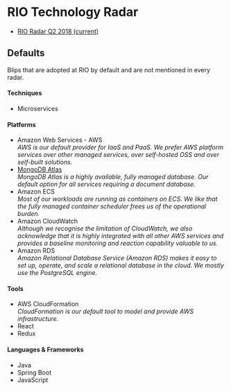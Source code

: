 # RIO Technology Radar

* [RIO Radar Q2 2018 (current)](https://radar.thoughtworks.com/?sheetId=https%3A%2F%2Fdocs.google.com%2Fspreadsheets%2Fd%2F1w4OgqpVAIADD3vXvMvq5n5F5q7w6_rspVgqmJVy5xGc%2Fedit)


## Defaults
Blips that are adopted at RIO by default and are not mentioned in every radar.

#### Techniques
* Microservices

#### Platforms
* Amazon Web Services - AWS
*<br/>AWS is our default provider for IaaS and PaaS. We prefer AWS platform services over other managed services, over self-hosted OSS and over self-built solutions.*
* [MongoDB Atlas](https://www.mongodb.com/cloud/atlas)
*<br/>MongoDB Atlas is a highly available, fully managed database. Our default option for all services requiring a document database.*
* Amazon ECS
*<br/>Most of our workloads are running as containers on ECS. We like that the fully managed container scheduler frees us of the operational burden.*   
* Amazon CloudWatch
*<br/>Although we recognise the limitation of CloudWatch, we also acknowledge that it is highly integrated with all other AWS services and provides a baseline monitoring and reaction capability valuable to us.* 
* Amazon RDS
*<br/>Amazon Relational Database Service (Amazon RDS) makes it easy to set up, operate, and scale a relational database in the cloud. We mostly use the PostgreSQL engine.*

#### Tools
* AWS CloudFormation
*<br/>CloudFormation is our default tool to model and provide AWS infrastructure.*
* React
* Redux

#### Languages & Frameworks
* Java
* Spring Boot
* JavaScript
